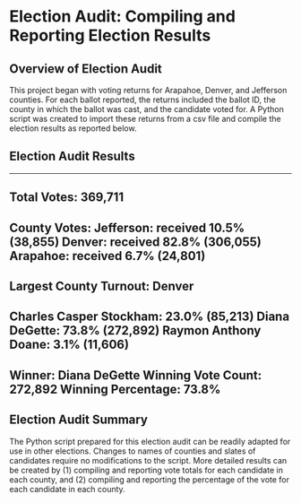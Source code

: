 # Election Audit: Compiling and Reporting Election Results

## Overview of Election Audit

This project began with voting returns for Arapahoe, Denver, and Jefferson counties. For each ballot reported, the returns included the ballot ID, the county in which the ballot was cast, and the candidate voted for. A Python script was created to import these returns from a csv file and compile the election results as reported below.

## Election Audit Results

-------------------------
Total Votes: 369,711
-------------------------
County Votes:
Jefferson: received 10.5% (38,855)
Denver: received 82.8% (306,055)
Arapahoe: received 6.7% (24,801)
--------------------------
Largest County Turnout: Denver
--------------------------
Charles Casper Stockham: 23.0% (85,213)
Diana DeGette: 73.8% (272,892)
Raymon Anthony Doane: 3.1% (11,606)
-------------------------
Winner: Diana DeGette
Winning Vote Count: 272,892
Winning Percentage: 73.8%
-------------------------

## Election Audit Summary

The Python script prepared for this election audit can be readily adapted for use in other elections. Changes to names of counties and slates of candidates require no modifications to the script. More detailed results can be created by (1) compiling and reporting vote totals for each candidate in each county, and (2) compiling and reporting the percentage of the vote for each candidate in each county.
